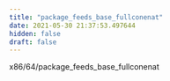 ```yaml
---
title: "package_feeds_base_fullconenat"
date: 2021-05-30 21:37:53.497644
hidden: false
draft: false
---
```


x86/64/package_feeds_base_fullconenat

